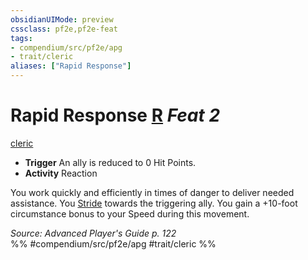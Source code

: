 ```yaml
---
obsidianUIMode: preview
cssclass: pf2e,pf2e-feat
tags:
- compendium/src/pf2e/apg
- trait/cleric
aliases: ["Rapid Response"]
---
```

# Rapid Response  [R](../../Rules/core-rulebook/chapter-9-playing-the-game.md#Actions "Reaction") *Feat 2*  
[cleric](../../Rules/traits/cleric.md)  

- **Trigger** An ally is reduced to 0 Hit Points.
- **Activity** Reaction

You work quickly and efficiently in times of danger to deliver needed assistance. You [Stride](../../Rules/actions/stride.md) towards the triggering ally. You gain a +10-foot circumstance bonus to your Speed during this movement.

*Source: Advanced Player's Guide p. 122*  
%% #compendium/src/pf2e/apg #trait/cleric %%